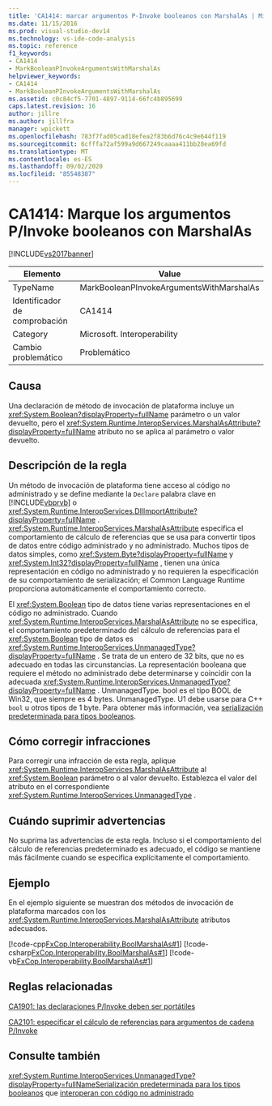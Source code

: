 ```yaml
---
title: 'CA1414: marcar argumentos P-Invoke booleanos con MarshalAs | Microsoft Docs'
ms.date: 11/15/2016
ms.prod: visual-studio-dev14
ms.technology: vs-ide-code-analysis
ms.topic: reference
f1_keywords:
- CA1414
- MarkBooleanPInvokeArgumentsWithMarshalAs
helpviewer_keywords:
- CA1414
- MarkBooleanPInvokeArgumentsWithMarshalAs
ms.assetid: c0c84cf5-7701-4897-9114-66fc4b895699
caps.latest.revision: 16
author: jillre
ms.author: jillfra
manager: wpickett
ms.openlocfilehash: 783f7fad05cad18efea2f83b6d76c4c9e644f119
ms.sourcegitcommit: 6cfffa72af599a9d667249caaaa411bb28ea69fd
ms.translationtype: MT
ms.contentlocale: es-ES
ms.lasthandoff: 09/02/2020
ms.locfileid: "85548387"
---
```

# <a name="ca1414-mark-boolean-pinvoke-arguments-with-marshalas"></a>CA1414: Marque los argumentos P/Invoke booleanos con MarshalAs
[!INCLUDE[vs2017banner](../includes/vs2017banner.md)]

|Elemento|Value|
|-|-|
|TypeName|MarkBooleanPInvokeArgumentsWithMarshalAs|
|Identificador de comprobación|CA1414|
|Category|Microsoft. Interoperability|
|Cambio problemático|Problemático|

## <a name="cause"></a>Causa
 Una declaración de método de invocación de plataforma incluye un <xref:System.Boolean?displayProperty=fullName> parámetro o un valor devuelto, pero el <xref:System.Runtime.InteropServices.MarshalAsAttribute?displayProperty=fullName> atributo no se aplica al parámetro o valor devuelto.

## <a name="rule-description"></a>Descripción de la regla
 Un método de invocación de plataforma tiene acceso al código no administrado y se define mediante la `Declare` palabra clave en [!INCLUDE[vbprvb](../includes/vbprvb-md.md)] o <xref:System.Runtime.InteropServices.DllImportAttribute?displayProperty=fullName> . <xref:System.Runtime.InteropServices.MarshalAsAttribute> especifica el comportamiento de cálculo de referencias que se usa para convertir tipos de datos entre código administrado y no administrado. Muchos tipos de datos simples, como <xref:System.Byte?displayProperty=fullName> y <xref:System.Int32?displayProperty=fullName> , tienen una única representación en código no administrado y no requieren la especificación de su comportamiento de serialización; el Common Language Runtime proporciona automáticamente el comportamiento correcto.

 El <xref:System.Boolean> tipo de datos tiene varias representaciones en el código no administrado. Cuando <xref:System.Runtime.InteropServices.MarshalAsAttribute> no se especifica, el comportamiento predeterminado del cálculo de referencias para el <xref:System.Boolean> tipo de datos es <xref:System.Runtime.InteropServices.UnmanagedType?displayProperty=fullName> . Se trata de un entero de 32 bits, que no es adecuado en todas las circunstancias. La representación booleana que requiere el método no administrado debe determinarse y coincidir con la adecuada <xref:System.Runtime.InteropServices.UnmanagedType?displayProperty=fullName> . UnmanagedType. bool es el tipo BOOL de Win32, que siempre es 4 bytes. UnmanagedType. U1 debe usarse para C++ `bool` u otros tipos de 1 byte. Para obtener más información, vea [serialización predeterminada para tipos booleanos](https://msdn.microsoft.com/d4c00537-70f7-4ca6-8197-bfc1ec037ff9).

## <a name="how-to-fix-violations"></a>Cómo corregir infracciones
 Para corregir una infracción de esta regla, aplique <xref:System.Runtime.InteropServices.MarshalAsAttribute> al <xref:System.Boolean> parámetro o al valor devuelto. Establezca el valor del atributo en el correspondiente <xref:System.Runtime.InteropServices.UnmanagedType> .

## <a name="when-to-suppress-warnings"></a>Cuándo suprimir advertencias
 No suprima las advertencias de esta regla. Incluso si el comportamiento del cálculo de referencias predeterminado es adecuado, el código se mantiene más fácilmente cuando se especifica explícitamente el comportamiento.

## <a name="example"></a>Ejemplo
 En el ejemplo siguiente se muestran dos métodos de invocación de plataforma marcados con los <xref:System.Runtime.InteropServices.MarshalAsAttribute> atributos adecuados.

 [!code-cpp[FxCop.Interoperability.BoolMarshalAs#1](../snippets/cpp/VS_Snippets_CodeAnalysis/FxCop.Interoperability.BoolMarshalAs/cpp/FxCop.Interoperability.BoolMarshalAs.cpp#1)]
 [!code-csharp[FxCop.Interoperability.BoolMarshalAs#1](../snippets/csharp/VS_Snippets_CodeAnalysis/FxCop.Interoperability.BoolMarshalAs/cs/FxCop.Interoperability.BoolMarshalAs.cs#1)]
 [!code-vb[FxCop.Interoperability.BoolMarshalAs#1](../snippets/visualbasic/VS_Snippets_CodeAnalysis/FxCop.Interoperability.BoolMarshalAs/vb/FxCop.Interoperability.BoolMarshalAs.vb#1)]

## <a name="related-rules"></a>Reglas relacionadas
 [CA1901: las declaraciones P/Invoke deben ser portátiles](../code-quality/ca1901-p-invoke-declarations-should-be-portable.md)

 [CA2101: especificar el cálculo de referencias para argumentos de cadena P/Invoke](../code-quality/ca2101-specify-marshaling-for-p-invoke-string-arguments.md)

## <a name="see-also"></a>Consulte también
 <xref:System.Runtime.InteropServices.UnmanagedType?displayProperty=fullName>[Serialización predeterminada para los tipos booleanos](https://msdn.microsoft.com/d4c00537-70f7-4ca6-8197-bfc1ec037ff9) que [interoperan con código no administrado](https://msdn.microsoft.com/library/ccb68ce7-b0e9-4ffb-839d-03b1cd2c1258)
